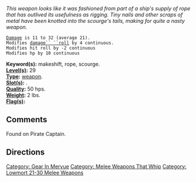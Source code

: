 *This weapon looks like it was fashioned from part of a ship's supply of
rope that has outlived its usefulness as rigging. Tiny nails and other
scraps of metal have been knotted into the scourge's tails, making for
quite a nasty weapon.*

[`Damage`](Melee_Weapon_Values "wikilink")` is 11 to 32 (average 21).`  
`Modifies `[`damage`` ``roll`](Damage_Roll "wikilink")` by 4 continuous.`  
`Modifies hit roll by -2 continuous`  
`Modifies hp by 10 continuous`

**Keyword(s):** makeshift, rope, scourge.  
**[Level(s)](Object_Level "wikilink"):** 29  
**[Type](:Category:_Object_Types "wikilink"):**
[weapon](:Category:_Melee_Weapons "wikilink").  
**[Slot(s)](Object_Slots "wikilink"):** <wielded>.  
**[Quality](Object_Quality "wikilink"):** 50 hps.  
**[Weight](Object_Weight "wikilink"):** 2 lbs.  
**[Flag(s)](:Category:_Object_Flags "wikilink"):**  

## Comments

Found on Pirate Captain.

## Directions

[Category: Gear In Mervue](Category:_Gear_In_Mervue "wikilink")
[Category: Melee Weapons That
Whip](Category:_Melee_Weapons_That_Whip "wikilink") [Category: Lowmort
21-30 Melee Weapons](Category:_Lowmort_21-30_Melee_Weapons "wikilink")
